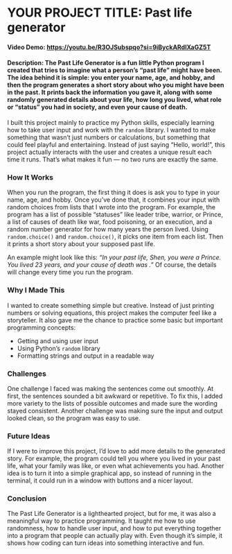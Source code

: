 
# YOUR PROJECT TITLE: Past life generator

#### Video Demo:  <https://youtu.be/R3OJSubspqo?si=9iByckARdlXaGZ5T>

#### Description: The Past Life Generator is a fun little Python program I created that tries to imagine what a person’s “past life” might have been. The idea behind it is simple: you enter your name, age, and hobby, and then the program generates a short story about who you might have been in the past. It prints back the information you gave it, along with some randomly generated details about your life, how long you lived, what role or “status” you had in society, and even your cause of death.

I built this project mainly to practice my Python skills, especially learning how to take user input and work with the `random` library. I wanted to make something that wasn’t just numbers or calculations, but something that could feel playful and entertaining. Instead of just saying “Hello, world!”, this project actually interacts with the user and creates a unique result each time it runs. That’s what makes it fun — no two runs are exactly the same.

### How It Works
When you run the program, the first thing it does is ask you to type in your name, age, and hobby. Once you’ve done that, it combines your input with random choices from lists that I wrote into the program. For example, the program has a list of possible “statuses” like leader tribe, warrior, or Prince, a list of causes of death like war, food poisoning, or an execution, and a random number generator for how many years the person lived. Using `random.choice()` and `random.choice()`, it picks one item from each list. Then it prints a short story about your supposed past life.

An example might look like this:
*“In your past life, Shen, you were a Prince. You lived 23 years, and your cause of death was .”*
Of course, the details will change every time you run the program.

### Why I Made This
I wanted to create something simple but creative. Instead of just printing numbers or solving equations, this project makes the computer feel like a storyteller. It also gave me the chance to practice some basic but important programming concepts:
- Getting and using user input
- Using Python’s `random` library
- Formatting strings and output in a readable way

### Challenges
One challenge I faced was making the sentences come out smoothly. At first, the sentences sounded a bit awkward or repetitive. To fix this, I added more variety to the lists of possible outcomes and made sure the wording stayed consistent. Another challenge was making sure the input and output looked clean, so the program was easy to use.

### Future Ideas
If I were to improve this project, I’d love to add more details to the generated story. For example, the program could tell you where you lived in your past life, what your family was like, or even what achievements you had. Another idea is to turn it into a simple graphical app, so instead of running in the terminal, it could run in a window with buttons and a nicer layout.

### Conclusion
The Past Life Generator is a lighthearted project, but for me, it was also a meaningful way to practice programming. It taught me how to use randomness, how to handle user input, and how to put everything together into a program that people can actually play with. Even though it’s simple, it shows how coding can turn ideas into something interactive and fun.

